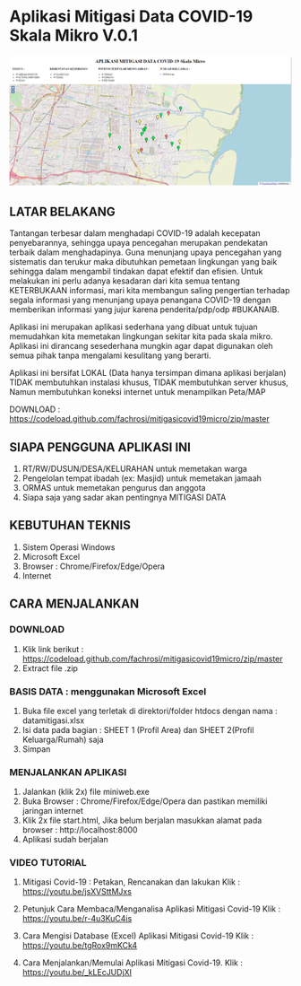 # Aplikasi Mitigasi Data COVID-19 Skala Mikro V.0.1

![](screenshoot.png)

## LATAR BELAKANG
Tantangan terbesar dalam menghadapi COVID-19 adalah kecepatan penyebarannya, sehingga upaya pencegahan merupakan pendekatan terbaik dalam menghadapinya. Guna menunjang upaya pencegahan yang sistematis dan terukur maka dibutuhkan pemetaan lingkungan yang baik sehingga dalam mengambil tindakan dapat efektif dan efisien. Untuk melakukan ini perlu adanya kesadaran dari kita semua tentang KETERBUKAAN informasi, mari kita membangun saling pengertian terhadap segala informasi yang menunjang upaya penangana COVID-19 dengan memberikan informasi yang jujur karena penderita/pdp/odp #BUKANAIB.

Aplikasi ini merupakan aplikasi sederhana yang dibuat untuk tujuan memudahkan kita memetakan lingkungan sekitar kita pada skala mikro. Aplikasi ini dirancang sesederhana mungkin agar dapat digunakan oleh semua pihak tanpa mengalami kesulitang yang berarti.

Aplikasi ini bersifat LOKAL (Data hanya tersimpan dimana aplikasi berjalan) TIDAK membutuhkan instalasi khusus, TIDAK membutuhkan server khusus, Namun membutuhkan koneksi internet untuk menampilkan Peta/MAP

DOWNLOAD : https://codeload.github.com/fachrosi/mitigasicovid19micro/zip/master

## SIAPA PENGGUNA APLIKASI INI
1. RT/RW/DUSUN/DESA/KELURAHAN untuk memetakan warga
2. Pengelolan tempat ibadah (ex: Masjid) untuk memetakan jamaah
3. ORMAS untuk memetakan pengurus dan anggota
4. Siapa saja yang sadar akan pentingnya MITIGASI DATA

## KEBUTUHAN TEKNIS
1. Sistem Operasi Windows
2. Microsoft Excel
3. Browser : Chrome/Firefox/Edge/Opera
4. Internet

## CARA MENJALANKAN
### DOWNLOAD
1. Klik link berikut : https://codeload.github.com/fachrosi/mitigasicovid19micro/zip/master
2. Extract file .zip

### BASIS DATA : menggunakan Microsoft Excel
1. Buka file excel yang terletak di direktori/folder htdocs dengan nama : datamitigasi.xlsx
2. Isi data pada bagian : SHEET 1 (Profil Area) dan SHEET 2(Profil Keluarga/Rumah) saja
3. Simpan

### MENJALANKAN APLIKASI
1. Jalankan (klik 2x) file miniweb.exe
2. Buka Browser : Chrome/Firefox/Edge/Opera dan pastikan memiliki jaringan internet
3. Klik 2x file start.html, Jika belum berjalan masukkan alamat pada browser : http://localhost:8000
4. Aplikasi sudah berjalan

### VIDEO TUTORIAL
1. Mitigasi Covid-19 : Petakan, Rencanakan dan lakukan
Klik :  https://youtu.be/jsXVSttMJxs

2. Petunjuk Cara Membaca/Menganalisa Aplikasi Mitigasi Covid-19
Klik : https://youtu.be/r-4u3KuC4is

3. Cara Mengisi Database (Excel) Aplikasi Mitigasi Covid-19
Klik : https://youtu.be/tgRox9mKCk4

4. Cara Menjalankan/Memulai Aplikasi Mitigasi Covid-19.
Klik : https://youtu.be/_kLEcJUDjXI
